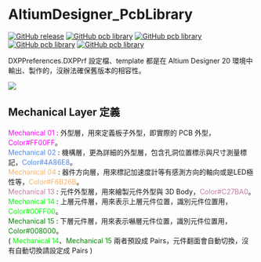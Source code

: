AltiumDesigner_PcbLibrary
=========================
[![GitHub release](https://img.shields.io/github/release/KitSprout/AltiumDesigner_PcbLibrary.svg)](https://github.com/KitSprout/AltiumDesigner_PcbLibrary/releases)
[![GitHub pcb library](https://img.shields.io/badge/pcb%20library-%20v3.7-yellow.svg)](https://github.com/KitSprout/AltiumDesigner_PcbLibrary/releases/tag/v3.7)
[![GitHub pcb library](https://img.shields.io/badge/pcb%20library-%20v2.18-yellow.svg)](https://github.com/KitSprout/AltiumDesigner_PcbLibrary/releases/tag/v2.18)
[![GitHub pcb library](https://img.shields.io/badge/pcb%20library-%20v1.9-yellow.svg)](https://github.com/KitSprout/AltiumDesigner_PcbLibrary/releases/tag/v1.9)
[![GitHub pcb library](https://img.shields.io/badge/pcb%20library-%20v0.12-yellow.svg)](https://github.com/KitSprout/AltiumDesigner_PcbLibrary/releases/tag/v0.12)
  
DXPPreferences.DXPPrf 設定檔、template 都是在 Altium Designer 20 環境中輸出、製作的，沒辦法確保舊版本的相容性。  
  
<img src="https://lh6.googleusercontent.com/-Yn64tjOW7Vo/U-jG4QG0ZGI/AAAAAAAAKM8/2cyZLPPg3cU/s1600/Package.png" />
  
Mechanical Layer 定義
---------------------
<font color=#FF00FF>Mechanical 01</font> : 外型層，用來定義板子外型，即實際的 PCB 外型，<font color=#FF00FF>Color#FF00FF</font>。  
<font color=#4A86E8>Mechanical 02</font> : 機構層，更為詳細的外型層，包含孔洞位置標示與尺寸測量標記，<font color=#4A86E8>Color#4A86E8</font>。  
<font color=#F6B26B>Mechanical 04</font> : 器件方向層，用來標記加速度計等有感測方向的軸向或是LED極性等，<font color=#F6B26B>Color#F6B26B</font>。  
<font color=#C27BA0>Mechanical 13</font> : 元件外型層，用來繪製元件外型與 3D Body，<font color=#C27BA0>Color#C27BA0</font>。  
<font color=#00FF00>Mechanical 14</font> : 上層元件層，用來表示上層元件位置，識別元件位置用，<font color=#00FF00>Color#00FF00</font>。  
<font color=#008000>Mechanical 15</font> : 下層元件層，用來表示嚇層元件位置，識別元件位置用，<font color=#008000>Color#008000</font>。  
( <font color=#00FF00>Mechanical 14</font>、<font color=#008000>Mechanical 15</font> 兩者預設成 Pairs，元件翻面會自動切換，沒有自動切換請設定成 Pairs )  
